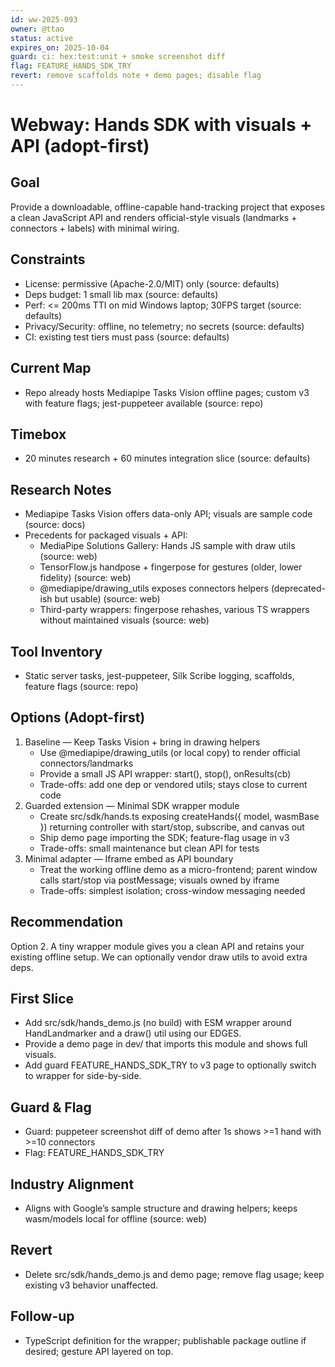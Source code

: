 ```yaml
---
id: ww-2025-093
owner: @ttao
status: active
expires_on: 2025-10-04
guard: ci: hex:test:unit + smoke screenshot diff
flag: FEATURE_HANDS_SDK_TRY
revert: remove scaffolds note + demo pages; disable flag
---
```

# Webway: Hands SDK with visuals + API (adopt-first)

## Goal
Provide a downloadable, offline-capable hand-tracking project that exposes a clean JavaScript API and renders official-style visuals (landmarks + connectors + labels) with minimal wiring.

## Constraints
- License: permissive (Apache-2.0/MIT) only (source: defaults)
- Deps budget: 1 small lib max (source: defaults)
- Perf: <= 200ms TTI on mid Windows laptop; 30FPS target (source: defaults)
- Privacy/Security: offline, no telemetry; no secrets (source: defaults)
- CI: existing test tiers must pass (source: defaults)

## Current Map
- Repo already hosts Mediapipe Tasks Vision offline pages; custom v3 with feature flags; jest-puppeteer available (source: repo)

## Timebox
- 20 minutes research + 60 minutes integration slice (source: defaults)

## Research Notes
- Mediapipe Tasks Vision offers data-only API; visuals are sample code (source: docs)
- Precedents for packaged visuals + API:
  - MediaPipe Solutions Gallery: Hands JS sample with draw utils (source: web)
  - TensorFlow.js handpose + fingerpose for gestures (older, lower fidelity) (source: web)
  - @mediapipe/drawing_utils exposes connectors helpers (deprecated-ish but usable) (source: web)
  - Third-party wrappers: fingerpose rehashes, various TS wrappers without maintained visuals (source: web)

## Tool Inventory
- Static server tasks, jest-puppeteer, Silk Scribe logging, scaffolds, feature flags (source: repo)

## Options (Adopt-first)
1. Baseline — Keep Tasks Vision + bring in drawing helpers
   - Use @mediapipe/drawing_utils (or local copy) to render official connectors/landmarks
   - Provide a small JS API wrapper: start(), stop(), onResults(cb)
   - Trade-offs: add one dep or vendored utils; stays close to current code
2. Guarded extension — Minimal SDK wrapper module
   - Create src/sdk/hands.ts exposing createHands({ model, wasmBase }) returning controller with start/stop, subscribe, and canvas out
   - Ship demo page importing the SDK; feature-flag usage in v3
   - Trade-offs: small maintenance but clean API for tests
3. Minimal adapter — Iframe embed as API boundary
   - Treat the working offline demo as a micro-frontend; parent window calls start/stop via postMessage; visuals owned by iframe
   - Trade-offs: simplest isolation; cross-window messaging needed

## Recommendation
Option 2. A tiny wrapper module gives you a clean API and retains your existing offline setup. We can optionally vendor draw utils to avoid extra deps.

## First Slice
- Add src/sdk/hands_demo.js (no build) with ESM wrapper around HandLandmarker and a draw() util using our EDGES.
- Provide a demo page in dev/ that imports this module and shows full visuals.
- Add guard FEATURE_HANDS_SDK_TRY to v3 page to optionally switch to wrapper for side-by-side.

## Guard & Flag
- Guard: puppeteer screenshot diff of demo after 1s shows >=1 hand with >=10 connectors
- Flag: FEATURE_HANDS_SDK_TRY

## Industry Alignment
- Aligns with Google’s sample structure and drawing helpers; keeps wasm/models local for offline (source: web)

## Revert
- Delete src/sdk/hands_demo.js and demo page; remove flag usage; keep existing v3 behavior unaffected.

## Follow-up
- TypeScript definition for the wrapper; publishable package outline if desired; gesture API layered on top.
